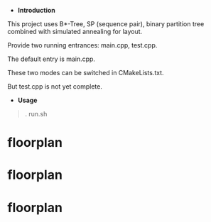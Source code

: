 - **Introduction**

This project uses B*-Tree, SP (sequence pair), binary partition tree combined with simulated annealing for layout.

Provide two running entrances: main.cpp, test.cpp.

The default entry is main.cpp.

These two modes can be switched in CMakeLists.txt.

But test.cpp is not yet complete.

- **Usage**
> . run.sh
# floorplan
# floorplan
# floorplan
